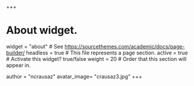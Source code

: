 +++
# About widget.
widget = "about"  # See https://sourcethemes.com/academic/docs/page-builder/
headless = true   # This file represents a page section.
active = true     # Activate this widget? true/false
weight = 20       # Order that this section will appear in.

author = "ncrausaz"
avatar_image= "crausaz3.jpg"
+++
